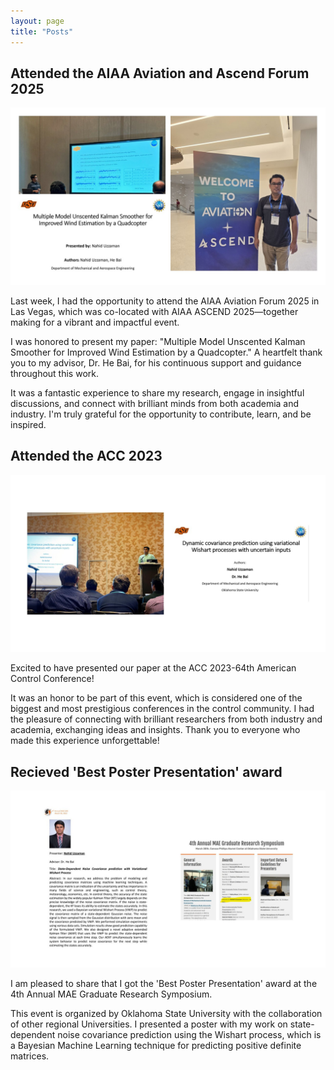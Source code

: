```yaml
---
layout: page
title: "Posts"
---
```


## Attended the AIAA Aviation and Ascend Forum 2025
![Sanzida](/assets/img/post1.jpg)

Last week, I had the opportunity to attend the AIAA Aviation Forum 2025 in Las Vegas, which was co-located with AIAA ASCEND 2025—together making for a vibrant and impactful event.

I was honored to present my paper:
 "Multiple Model Unscented Kalman Smoother for Improved Wind Estimation by a Quadcopter."
A heartfelt thank you to my advisor, Dr. He Bai, for his continuous support and guidance throughout this work.

It was a fantastic experience to share my research, engage in insightful discussions, and connect with brilliant minds from both academia and industry. I'm truly grateful for the opportunity to contribute, learn, and be inspired.

## Attended the ACC 2023
![Sanzida](/assets/img/post2.jpg)

Excited to have presented our paper at the ACC 2023-64th American Control Conference!

It was an honor to be part of this event, which is considered one of the biggest and most prestigious conferences in the control community. I had the pleasure of connecting with brilliant researchers from both industry and academia, exchanging ideas and insights. Thank you to everyone who made this experience unforgettable! 

## Recieved 'Best Poster Presentation' award 
![Sanzida](/assets/img/post3.jpg)

I am pleased to share that I got the 'Best Poster Presentation' award at the 4th Annual MAE Graduate Research Symposium. 

This event is organized by Oklahoma State University with the collaboration of other regional Universities. I presented a poster with my work on state-dependent noise covariance prediction using the Wishart process, which is a Bayesian Machine Learning technique for predicting positive definite matrices. 
